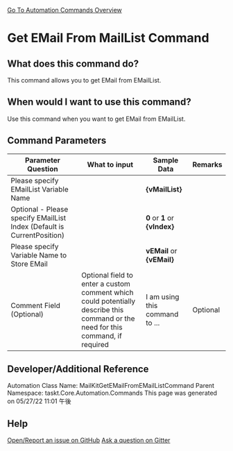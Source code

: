 <!--TITLE: Get EMail From MailList Command -->
<!-- SUBTITLE: a command in the EMail Commands group. -->
[Go To Automation Commands Overview](/automation-commands.md)


# Get EMail From MailList Command


## What does this command do?
This command allows you to get EMail from EMailList.


## When would I want to use this command?
Use this command when you want to get EMail from EMailList.


## Command Parameters
| Parameter Question   	| What to input  	|  Sample Data 	| Remarks  	|
| ---                    | ---               | ---           | ---       |
|Please specify EMailList Variable Name||**{vMailList}**||
|Optional - Please specify EMailList Index (Default is CurrentPosition)||**0** or **1** or **{vIndex}**||
|Please specify Variable Name to Store EMail||**vEMail** or **{vEMail}**||
|Comment Field (Optional)|Optional field to enter a custom comment which could potentially describe this command or the need for this command, if required|I am using this command to ...|Optional|










## Developer/Additional Reference
Automation Class Name: MailKitGetEMailFromEMailListCommand
Parent Namespace: taskt.Core.Automation.Commands
This page was generated on 05/27/22 11:01 午後


## Help
[Open/Report an issue on GitHub](https://github.com/saucepleez/taskt/issues/new)
[Ask a question on Gitter](https://gitter.im/taskt-rpa/Lobby)
